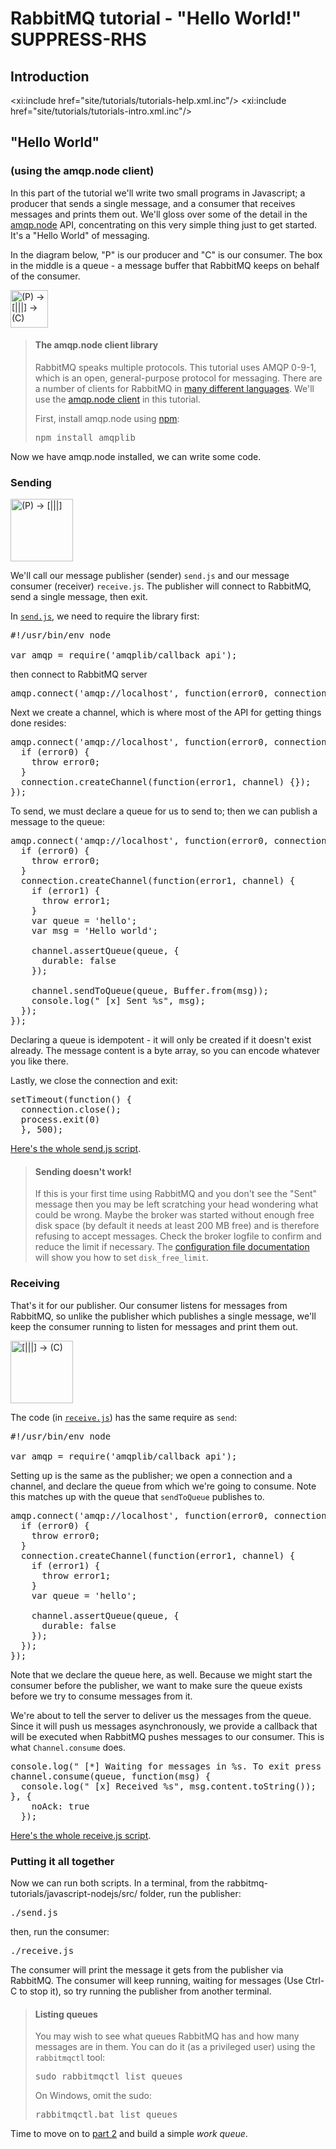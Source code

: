 <!--
Copyright (c) 2007-2020 VMware, Inc. or its affiliates.

All rights reserved. This program and the accompanying materials
are made available under the terms of the under the Apache License, 
Version 2.0 (the "License”); you may not use this file except in compliance 
with the License. You may obtain a copy of the License at

https://www.apache.org/licenses/LICENSE-2.0

Unless required by applicable law or agreed to in writing, software
distributed under the License is distributed on an "AS IS" BASIS,
WITHOUT WARRANTIES OR CONDITIONS OF ANY KIND, either express or implied.
See the License for the specific language governing permissions and
limitations under the License.
-->
# RabbitMQ tutorial - "Hello World!" SUPPRESS-RHS

## Introduction

<xi:include href="site/tutorials/tutorials-help.xml.inc"/>
<xi:include href="site/tutorials/tutorials-intro.xml.inc"/>

## "Hello World"
### (using the amqp.node client)

In this part of the tutorial we'll write two small programs in Javascript; a
producer that sends a single message, and a consumer that receives
messages and prints them out.  We'll gloss over some of the detail in
the [amqp.node](http://www.squaremobius.net/amqp.node/) API, concentrating on this very simple thing just to get
started. It's a "Hello World" of messaging.

In the diagram below, "P" is our producer and "C" is our consumer. The
box in the middle is a queue - a message buffer that RabbitMQ keeps
on behalf of the consumer.

<div class="diagram">
  <img src="/img/tutorials/python-one.png" alt="(P) -> [|||] -> (C)" height="60" />
</div>

> #### The amqp.node client library
> RabbitMQ speaks multiple protocols. This tutorial uses AMQP 0-9-1, which is an open,
> general-purpose protocol for messaging. There are a number of clients
> for RabbitMQ in [many different
> languages](http://rabbitmq.com/devtools.html). We'll
> use the [amqp.node client](http://www.squaremobius.net/amqp.node/) in this tutorial.
>
> First, install amqp.node using [npm](https://www.npmjs.com):
>
> <pre class="lang-bash">
> npm install amqplib
> </pre>

Now we have amqp.node installed, we can write some
code.

### Sending

<div class="diagram">
  <img src="/img/tutorials/sending.png" alt="(P) -> [|||]" height="100" />
</div>

We'll call our message publisher (sender) `send.js` and our message consumer (receiver)
`receive.js`.  The publisher will connect to RabbitMQ, send a single message,
then exit.

In
[`send.js`](https://github.com/rabbitmq/rabbitmq-tutorials/blob/master/javascript-nodejs/src/send.js),
we need to require the library first:

<pre class="lang-javascript">
#!/usr/bin/env node

var amqp = require('amqplib/callback_api');
</pre>

then connect to RabbitMQ server

<pre class="lang-javascript">
amqp.connect('amqp://localhost', function(error0, connection) {});
</pre>

Next we create a channel, which is where most of the API for getting
things done resides:

<pre class="lang-javascript">
amqp.connect('amqp://localhost', function(error0, connection) {
  if (error0) {
    throw error0;
  }
  connection.createChannel(function(error1, channel) {});
});
</pre>

To send, we must declare a queue for us to send to; then we can publish a message
to the queue:

<pre class="lang-javascript">
amqp.connect('amqp://localhost', function(error0, connection) {
  if (error0) {
    throw error0;
  }
  connection.createChannel(function(error1, channel) {
    if (error1) {
      throw error1;
    }
    var queue = 'hello';
    var msg = 'Hello world';

    channel.assertQueue(queue, {
      durable: false
    });

    channel.sendToQueue(queue, Buffer.from(msg));
    console.log(" [x] Sent %s", msg);
  });
});
</pre>

Declaring a queue is idempotent - it will only be created if it doesn't
exist already. The message content is a byte array, so you can encode
whatever you like there.

Lastly, we close the connection and exit:

<pre class="lang-javascript">
setTimeout(function() { 
  connection.close(); 
  process.exit(0) 
  }, 500);
</pre>

[Here's the whole send.js script](https://github.com/rabbitmq/rabbitmq-tutorials/blob/master/javascript-nodejs/src/send.js).

> #### Sending doesn't work!
>
> If this is your first time using RabbitMQ and you don't see the "Sent"
> message then you may be left scratching your head wondering what could
> be wrong. Maybe the broker was started without enough free disk space
> (by default it needs at least 200 MB free) and is therefore refusing to
> accept messages. Check the broker logfile to confirm and reduce the
> limit if necessary. The <a
> href="https://www.rabbitmq.com/configure.html#config-items">configuration
> file documentation</a> will show you how to set <code>disk_free_limit</code>.


### Receiving

That's it for our publisher.  Our consumer listens for messages from
RabbitMQ, so unlike the publisher which publishes a single message, we'll
keep the consumer running to listen for messages and print them out.

<div class="diagram">
  <img src="/img/tutorials/receiving.png" alt="[|||] -> (C)" height="100" />
</div>

The code (in [`receive.js`](https://github.com/rabbitmq/rabbitmq-tutorials/blob/master/javascript-nodejs/src/receive.js)) has the same require as `send`:

<pre class="lang-javascript">
#!/usr/bin/env node

var amqp = require('amqplib/callback_api');
</pre>

Setting up is the same as the publisher; we open a connection and a
channel, and declare the queue from which we're going to consume.
Note this matches up with the queue that `sendToQueue` publishes to.

<pre class="lang-javascript">
amqp.connect('amqp://localhost', function(error0, connection) {
  if (error0) {
    throw error0;
  }
  connection.createChannel(function(error1, channel) {
    if (error1) {
      throw error1;
    }
    var queue = 'hello';

    channel.assertQueue(queue, {
      durable: false
    });
  });
});
</pre>

Note that we declare the queue here, as well. Because we might start
the consumer before the publisher, we want to make sure the queue exists
before we try to consume messages from it.

We're about to tell the server to deliver us the messages from the
queue. Since it will push us messages asynchronously, we provide a
callback that will be executed when RabbitMQ pushes messages to
our consumer. This is what `Channel.consume` does.

<pre class="lang-javascript">
console.log(" [*] Waiting for messages in %s. To exit press CTRL+C", queue);
channel.consume(queue, function(msg) {
  console.log(" [x] Received %s", msg.content.toString());
}, {
    noAck: true
  });
</pre>

[Here's the whole receive.js script](https://github.com/rabbitmq/rabbitmq-tutorials/blob/master/javascript-nodejs/src/receive.js).

### Putting it all together

Now we can run both scripts. In a terminal, from the rabbitmq-tutorials/javascript-nodejs/src/ folder, run the publisher:

<pre class="lang-bash">
./send.js
</pre>

then, run the consumer:

<pre class="lang-bash">
./receive.js
</pre>

The consumer will print the message it gets from the publisher via
RabbitMQ. The consumer will keep running, waiting for messages (Use Ctrl-C to stop it), so try running
the publisher from another terminal.

> #### Listing queues
>
> You may wish to see what queues RabbitMQ has and how many
> messages are in them. You can do it (as a privileged user) using the `rabbitmqctl` tool:
>
> <pre class="lang-bash">
> sudo rabbitmqctl list_queues
> </pre>
>
> On Windows, omit the sudo:
> <pre class="lang-powershell">
> rabbitmqctl.bat list_queues
> </pre>

Time to move on to [part 2](tutorial-two-javascript.html) and build a simple _work queue_.

